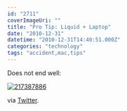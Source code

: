 ```yaml
---
id: "2711"
coverImageUri: ""
title: "Pro Tip: Liquid + Laptop"
date: "2010-12-31"
datetime: "2010-12-31T14:40:51.000Z"
categories: "technology"
tags: "accident,mac,tips"
---
```


Does not end well:

[![](http://assets.brandonmartinez.com/brandonmartinez/2010/12/217387886-575x429.jpg "217387886")](http://assets.brandonmartinez.com/brandonmartinez/2010/12/217387886.jpg)

via [Twitter](http://twitter.com/#!/brandonmartinez/status/20698028780294144).
